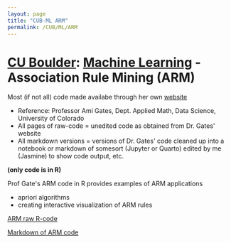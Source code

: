 ```yaml
---
layout: page
title: "CUB-ML ARM"
permalink: /CUB/ML/ARM
---
```


# [CU Boulder](../../../CUB.md): [Machine Learning](../CUB-ML.md) - Association Rule Mining (ARM)
Most (if not all) code made availabe through her own [website](https://gatesboltonanalytics.com/)

- Reference: Professor Ami Gates, Dept. Applied Math, Data Science, University of Colorado
- All pages of raw-code = unedited code as obtained from Dr. Gates' website
- All markdown versions = versions of Dr. Gates' code cleaned up into a notebook or markdown of somesort (Jupyter or Quarto) edited by me (Jasmine) to show code output, etc.

**(only code is in R)**

Prof Gate's ARM code in R provides examples of ARM applications
- apriori algorithms
- creating interactive visualization of ARM rules

[ARM raw R-code](Raw/GatesARM.html)

[Markdown of ARM code](Markdown/ARMmarkdown.html)